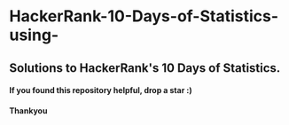 # HackerRank-10-Days-of-Statistics-using-
## Solutions to HackerRank's 10 Days of Statistics.
#### If you found this repository helpful, drop a star :)
#### Thankyou

